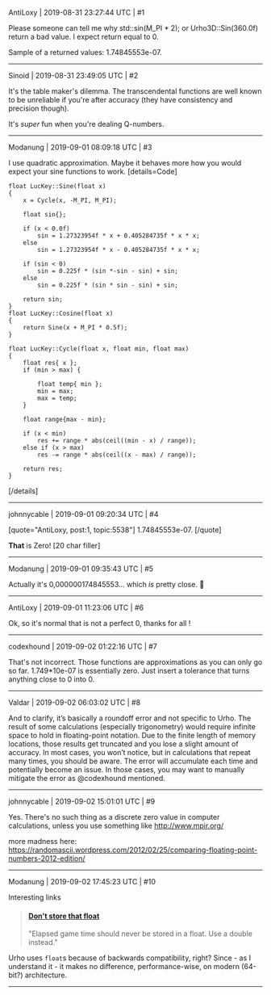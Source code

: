AntiLoxy | 2019-08-31 23:27:44 UTC | #1

Please someone can tell me why std::sin(M_PI * 2); or Urho3D::Sin(360.0f) return a bad value.
I expect return equal to 0.

Sample of a returned values: 1.74845553e-07.

-------------------------

Sinoid | 2019-08-31 23:49:05 UTC | #2

It's the table maker's dilemma. The transcendental functions are well known to be unreliable if you're after accuracy (they have consistency and precision though).

It's *super* fun when you're dealing Q-numbers.

-------------------------

Modanung | 2019-09-01 08:09:18 UTC | #3

I use quadratic approximation. Maybe it behaves more how you would expect your sine functions to work.
[details=Code]
```
float LucKey::Sine(float x)
{
    x = Cycle(x, -M_PI, M_PI);

    float sin{};

    if (x < 0.0f)
        sin = 1.27323954f * x + 0.405284735f * x * x;
    else
        sin = 1.27323954f * x - 0.405284735f * x * x;

    if (sin < 0)
        sin = 0.225f * (sin *-sin - sin) + sin;
    else
        sin = 0.225f * (sin * sin - sin) + sin;

    return sin;
}
float LucKey::Cosine(float x)
{
    return Sine(x + M_PI * 0.5f);
}
```
```
float LucKey::Cycle(float x, float min, float max)
{
    float res{ x };
    if (min > max) {

        float temp{ min };
        min = max;
        max = temp;
    }

    float range{max - min};

    if (x < min)
        res += range * abs(ceil((min - x) / range));
    else if (x > max)
        res -= range * abs(ceil((x - max) / range));

    return res;
}
```
[/details]

-------------------------

johnnycable | 2019-09-01 09:20:34 UTC | #4

[quote="AntiLoxy, post:1, topic:5538"]
1.74845553e-07.
[/quote]

**That** is Zero!
[20 char filler]

-------------------------

Modanung | 2019-09-01 09:35:43 UTC | #5

Actually it's 0,000000174845553... which *is* pretty close. :slightly_smiling_face:

-------------------------

AntiLoxy | 2019-09-01 11:23:06 UTC | #6

Ok, so it's normal that is not a perfect 0, thanks for all !

-------------------------

codexhound | 2019-09-02 01:22:16 UTC | #7

That's not incorrect. Those functions are approximations as you can only go so far. 1.749*10e-07 is essentially zero. Just insert a tolerance that turns anything close to 0 into 0.

-------------------------

Valdar | 2019-09-02 06:03:02 UTC | #8

And to clarify, it’s basically a roundoff error and not specific to Urho.
The result of some calculations (especially trigonometry) would require infinite space to hold in floating-point notation. Due to the finite length of memory locations, those results get truncated and you lose a slight amount of accuracy. In most cases, you won’t notice, but in calculations that repeat many times, you should be aware. The error will accumulate each time and potentially become an issue. In those cases, you may want to manually mitigate the error as @codexhound mentioned.

-------------------------

johnnycable | 2019-09-02 15:01:01 UTC | #9

Yes. There's no such thing as a discrete zero value in computer calculations, unless you use something like http://www.mpir.org/

more madness here: https://randomascii.wordpress.com/2012/02/25/comparing-floating-point-numbers-2012-edition/

-------------------------

Modanung | 2019-09-02 17:45:23 UTC | #10

Interesting links

> #### [Don't store that float](https://randomascii.wordpress.com/2012/02/13/dont-store-that-in-a-float/)
> "Elapsed game time should never be stored in a float. Use a double instead."

Urho uses `float`s because of backwards compatibility, right? Since - as I understand it - it makes no difference, performance-wise, on modern (64-bit?) architecture.

-------------------------

